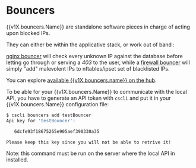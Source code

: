 # Bouncers


{{v1X.bouncers.Name}} are standalone software pieces in charge of acting upon blocked IPs.

They can either be within the applicative stack, or work out of band :

[nginx bouncer](https://github.com/crowdsecurity/cs-nginx-bouncer) will check every unknown IP against the database before letting go through or serving a *403* to the user, while a [firewall bouncer](https://github.com/crowdsecurity/cs-firewall-bouncer) will simply "add" malevolent IPs to nftables/ipset set of blacklisted IPs.


You can explore [available {{v1X.bouncers.name}} on the hub]({{v1X.hub.bouncers_url}}).


To be able for your {{v1X.bouncers.Name}} to communicate with the local API, you have to generate an API token with `cscli` and put it in your {{v1X.bouncers.Name}} configuration file:

```bash
$ cscli bouncers add testBouncer
Api key for 'testBouncer':

   6dcfe93f18675265e905aef390330a35

Please keep this key since you will not be able to retrive it!
```

Note: this command must be run on the server where the local API in installed.